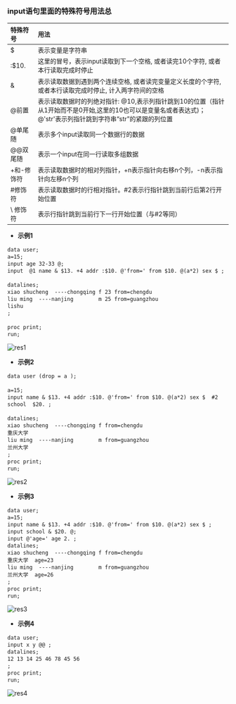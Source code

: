 ### input语句里面的特殊符号用法总

| 特殊符号 | 用法 |
| :----- | :----- |
| $ | 表示变量是字符串
| :$10. |  这里的冒号，表示input读取到下一个空格, 或者读完10个字符, 或者本行读取完成时停止 |
| & |表示读取数据到遇到两个连续空格, 或者读完变量定义长度的个字符, 或者本行读取完成时停止, 计入两字符间的空格 |
| @前置 | 表示读取数据时的列绝对指针: @10,表示列指针跳到10的位置（指针从1开始而不是0开始,这里的10也可以是变量名或者表达式)；@'str'表示列指针跳到字符串“str”的紧跟的列位置 |
| @单尾随 | 表示多个input读取同一个数据行的数据 |
| @@双尾随 | 表示一个input在同一行读取多组数据 |
| +和-修饰符 | 表示读取数据时的相对列指针，+n表示指针向右移n个列，-n表示指针向左移n个列 |
| #修饰符 | 表示读取数据时的行相对指针。#2表示行指针跳到当前行后第2行开始位置 |
| \ 修饰符 | 表示行指针跳到当前行下一行开始位置（与#2等同）|

- **示例1**

```
data user;                             
a=15;                                  
input age 32-33 @;                       
input  @1 name & $13. +4 addr :$10. @'from=' from $10. @(a*2) sex $ ;

datalines;                            
xiao shucheng  ----chongqing f 23 from=chengdu 
liu ming  ----nanjing        m 25 from=guangzhou 
lishu                                   
;    

proc print;                             
run;  
```

![res1](\_images\clipboard.png)

- **示例2**

```
data user (drop = a );         

a=15;                                 
input name & $13. +4 addr :$10. @'from=' from $10. @(a*2) sex $  #2 school  $20. ;  

datalines;                               
xiao shucheng  ----chongqing f from=chengdu   
重庆大学                              
liu ming  ----nanjing        m from=guangzhou  
兰州大学                              
;                                                                                               
proc print;                             
run;             
```

![res2](\_images\clipboard1.png)

- **示例3**

```
data user;                             
a=15;                                  
input name & $13. +4 addr :$10. @'from=' from $10. @(a*2) sex $ ;
input school & $20. @;                    
input @'age=' age 2. ;                                                                                                                  
datalines;                             
xiao shucheng  ----chongqing f from=chengdu  
重庆大学  age=23                          
liu ming  ----nanjing        m from=guangzhou   
兰州大学  age=26                           
;                                                                                                                                       
proc print;                              
run;
```

![res3](\_images\clipboard2.png)

- **示例4**

```
data user;
input x y @@ ;
datalines;
12 13 14 25 46 78 45 56
;
proc print;
run;
```

![res4](\_images\clipboard3.png)


